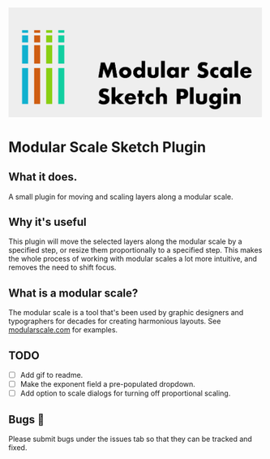 <img alt="Modular Scale Plugin Logo" src="./Contents/Resources/modular-scale-plugin-logo.png" width="500" />

# Modular Scale Sketch Plugin

## What it does.
A small plugin for moving and scaling layers along a modular scale.

## Why it's useful
This plugin will move the selected layers along the modular scale by a specified step, or resize
them proportionally to a specified step. This makes the whole process of working with modular
scales a lot more intuitive, and removes the need to shift focus.

## What is a modular scale?
The modular scale is a tool that's been used by graphic designers and typographers
for decades for creating harmonious layouts. See [modularscale.com](http://modularscale.com) 
for examples.

## TODO
- [ ] Add gif to readme.
- [ ] Make the exponent field a pre-populated dropdown.
- [ ] Add option to scale dialogs for turning off proportional scaling.

## Bugs 🐞
Please submit bugs under the issues tab so that they can be tracked and fixed.
